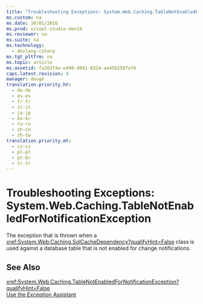 ```yaml
---
title: "Troubleshooting Exceptions: System.Web.Caching.TableNotEnabledForNotificationException"
ms.custom: na
ms.date: 10/01/2016
ms.prod: visual-studio-dev14
ms.reviewer: na
ms.suite: na
ms.technology: 
  - devlang-csharp
ms.tgt_pltfrm: na
ms.topic: article
ms.assetid: fa263f4e-e498-4941-8324-aa4562507af6
caps.latest.revision: 4
manager: douge
translation.priority.ht: 
  - de-de
  - es-es
  - fr-fr
  - it-it
  - ja-jp
  - ko-kr
  - ru-ru
  - zh-cn
  - zh-tw
translation.priority.mt: 
  - cs-cz
  - pl-pl
  - pt-br
  - tr-tr
---
```

# Troubleshooting Exceptions: System.Web.Caching.TableNotEnabledForNotificationException
The exception that is thrown when a <xref:System.Web.Caching.SqlCacheDependency?qualifyHint=False> class is used against a database table that is not enabled for change notifications.  
  
## See Also  
 <xref:System.Web.Caching.TableNotEnabledForNotificationException?qualifyHint=False>   
 [Use the Exception Assistant](../Topic/How%20to:%20Use%20the%20Exception%20Assistant.md)